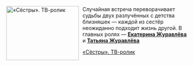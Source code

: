 <!--2025-06-26 11:00:56-->
<div class="yb">
  <div class="rss kino_kino"><a href="https://www.kino-teatr.ru/video/50842/" title="«Сёстры». ТВ-ролик"><img src="https://www.kino-teatr.ru/video/2/4/50842/poster.jpg" width="196" height="147" align="left" hspace="5" style="margin: 0px 10px 0px 5px" alt="«Сёстры». ТВ-ролик"/></a>Случайная встреча переворачивает судьбы двух разлучённых с детства близняшек — каждой из сестёр неожиданно подходит жизнь другой. В главных ролях — <a href=https://www.kino-teatr.ru/kino/acter/w/ros/522812/bio/ target=_blank><strong>Екатерина Журавлёва</strong></a> и <a href=https://www.kino-teatr.ru/kino/acter/w/ros/485591/bio/ target=_blank><strong>Татьяна Журавлёва</strong></a> <p class="titl"><a href="https://www.kino-teatr.ru/video/50842/">«Сёстры». ТВ-ролик</a></p></div>
</div>
